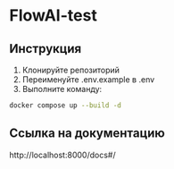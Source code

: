 # FlowAI-test

## Инструкция

1. Клонируйте репозиторий
2. Переименуйте .env.example в .env
3. Выполните команду:

```bash
docker compose up --build -d
```

## Ссылка на документацию

http://localhost:8000/docs#/
